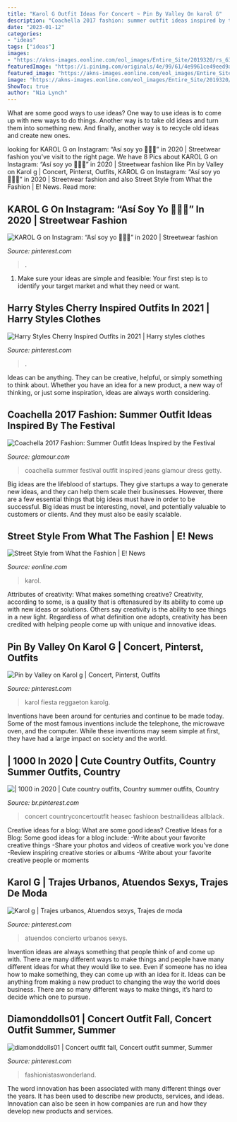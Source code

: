 ```yaml
---
title: "Karol G Outfit Ideas For Concert ~ Pin By Valley On karol G"
description: "Coachella 2017 fashion: summer outfit ideas inspired by the festival"
date: "2023-01-12"
categories:
- "ideas"
tags: ["ideas"]
images:
- "https://akns-images.eonline.com/eol_images/Entire_Site/2019320/rs_634x1024-190420193549-634.karol-g.ct.042019.jpg"
featuredImage: "https://i.pinimg.com/originals/4e/99/61/4e9961ce49eed9a5080facc940c91b4d.jpg"
featured_image: "https://akns-images.eonline.com/eol_images/Entire_Site/2019320/rs_634x1024-190420193549-634.karol-g.ct.042019.jpg"
image: "https://akns-images.eonline.com/eol_images/Entire_Site/2019320/rs_634x1024-190420193549-634.karol-g.ct.042019.jpg"
ShowToc: true
author: "Nia Lynch"
---
```



What are some good ways to use ideas?
One way to use ideas is to come up with new ways to do things. Another way is to take old ideas and turn them into something new. And finally, another way is to recycle old ideas and create new ones.

	

		
looking for KAROL G on Instagram: “Así soy yo 🤷🏽‍♀️” in 2020 | Streetwear fashion you've visit to the right page. We have 8 Pics about KAROL G on Instagram: “Así soy yo 🤷🏽‍♀️” in 2020 | Streetwear fashion like Pin by Valley on Karol g | Concert, Pinterst, Outfits, KAROL G on Instagram: “Así soy yo 🤷🏽‍♀️” in 2020 | Streetwear fashion and also Street Style from What the Fashion | E! News. Read more:
		
    
## KAROL G On Instagram: “Así Soy Yo 🤷🏽‍♀️” In 2020 | Streetwear Fashion

<img loading=lazy src="https://i.pinimg.com/736x/9d/a1/c2/9da1c2f2576d395a3b898e82585de72d.jpg" onerror="this.onerror=null;this.src='https://tse3.mm.bing.net/th?id=OIP.-MWgdFL-92GXiaEwHVf_OQHaJQ&amp;pid=15.1';" alt="KAROL G on Instagram: “Así soy yo 🤷🏽‍♀️” in 2020 | Streetwear fashion">

_Source: pinterest.com_

>. 

	

1. Make sure your ideas are simple and feasible: Your first step is to identify your target market and what they need or want.

    
## Harry Styles Cherry Inspired Outfits In 2021 | Harry Styles Clothes

<img loading=lazy src="https://i.pinimg.com/736x/fe/18/b0/fe18b06c126ee31c29a5339f97acbcbe.jpg" onerror="this.onerror=null;this.src='https://tse4.mm.bing.net/th?id=OIP.25CZlcqJnwmHqqlHDaYYnwHaKg&amp;pid=15.1';" alt="Harry Styles Cherry Inspired Outfits in 2021 | Harry styles clothes">

_Source: pinterest.com_

>. 

	

Ideas can be anything. They can be creative, helpful, or simply something to think about. Whether you have an idea for a new product, a new way of thinking, or just some inspiration, ideas are always worth considering.

    
## Coachella 2017 Fashion: Summer Outfit Ideas Inspired By The Festival

<img loading=lazy src="https://media.glamour.com/photos/58f39c03937a776c74129d5d/master/w_1600/GettyImages-668604502.jpg" onerror="this.onerror=null;this.src='https://tse4.mm.bing.net/th?id=OIP.bhMWRB-llgeY-3rq21rPoQHaKx&amp;pid=15.1';" alt="Coachella 2017 Fashion: Summer Outfit Ideas Inspired by the Festival">

_Source: glamour.com_

>coachella summer festival outfit inspired jeans glamour dress getty. 

	

Big ideas are the lifeblood of startups. They give startups a way to generate new ideas, and they can help them scale their businesses. However, there are a few essential things that big ideas must have in order to be successful. Big ideas must be interesting, novel, and potentially valuable to customers or clients. And they must also be easily scalable.

    
## Street Style From What The Fashion | E! News

<img loading=lazy src="https://akns-images.eonline.com/eol_images/Entire_Site/2019320/rs_634x1024-190420193549-634.karol-g.ct.042019.jpg" onerror="this.onerror=null;this.src='https://tse3.mm.bing.net/th?id=OIP.8gnlXlER-jPezPRMvqCyfAHaL9&amp;pid=15.1';" alt="Street Style from What the Fashion | E! News">

_Source: eonline.com_

>karol. 

	

Attributes of creativity: What makes something creative?
Creativity, according to some, is a quality that is oftenasured by its ability to come up with new ideas or solutions. Others say creativity is the ability to see things in a new light. Regardless of what definition one adopts, creativity has been credited with helping people come up with unique and innovative ideas.

    
## Pin By Valley On Karol G | Concert, Pinterst, Outfits

<img loading=lazy src="https://i.pinimg.com/originals/12/4e/d6/124ed62af12eddcfb09135f541b2938b.png" onerror="this.onerror=null;this.src='https://tse4.mm.bing.net/th?id=OIP.Jn5F7iwGz4l9QeDhKfqAxQHaNL&amp;pid=15.1';" alt="Pin by Valley on Karol g | Concert, Pinterst, Outfits">

_Source: pinterest.com_

>karol fiesta reggaeton karolg. 

	

Inventions have been around for centuries and continue to be made today. Some of the most famous inventions include the telephone, the microwave oven, and the computer. While these inventions may seem simple at first, they have had a large impact on society and the world.

    
## | 1000 In 2020 | Cute Country Outfits, Country Summer Outfits, Country

<img loading=lazy src="https://i.pinimg.com/originals/c4/f7/62/c4f76245bd2ae66ab13be6a49fe9a36f.jpg" onerror="this.onerror=null;this.src='https://tse2.mm.bing.net/th?id=OIP.4BkeM_MFounyxiiNnDQO2AHaL0&amp;pid=15.1';" alt="| 1000 in 2020 | Cute country outfits, Country summer outfits, Country">

_Source: br.pinterest.com_

>concert countryconcertoutfit heasec fashioon bestnailideas allblack. 

	

Creative ideas for a blog: What are some good ideas?
Creative Ideas for a Blog:
Some good ideas for a blog include: 
-Write about your favorite creative things 
-Share your photos and videos of creative work you’ve done 
-Review inspiring creative stories or albums 
-Write about your favorite creative people or moments

    
## Karol G | Trajes Urbanos, Atuendos Sexys, Trajes De Moda

<img loading=lazy src="https://i.pinimg.com/736x/20/30/06/2030062de0f4663f05d0e9bdbe1edbba.jpg" onerror="this.onerror=null;this.src='https://tse1.mm.bing.net/th?id=OIP.ZEna_xiBHruKYM5uEcSTRQHaHa&amp;pid=15.1';" alt="Karol g | Trajes urbanos, Atuendos sexys, Trajes de moda">

_Source: pinterest.com_

>atuendos concierto urbanos sexys. 

	

Invention ideas are always something that people think of and come up with. There are many different ways to make things and people have many different ideas for what they would like to see. Even if someone has no idea how to make something, they can come up with an idea for it. Ideas can be anything from making a new product to changing the way the world does business. There are so many different ways to make things, it’s hard to decide which one to pursue.

    
## Diamonddolls01 | Concert Outfit Fall, Concert Outfit Summer, Summer

<img loading=lazy src="https://i.pinimg.com/originals/4e/99/61/4e9961ce49eed9a5080facc940c91b4d.jpg" onerror="this.onerror=null;this.src='https://tse1.mm.bing.net/th?id=OIP.fBpHs9I_tvaxKozs2tOEwwHaHa&amp;pid=15.1';" alt="diamonddolls01 | Concert outfit fall, Concert outfit summer, Summer">

_Source: pinterest.com_

>fashionistaswonderland. 

	

The word innovation has been associated with many different things over the years. It has been used to describe new products, services, and ideas. Innovation can also be seen in how companies are run and how they develop new products and services.

